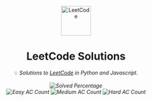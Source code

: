 <div align="center">
<a href="https://leetcode.com/problemset/all/"><img src="https://i.imgur.com/IsS5xkZ.png" width=80 height=80 title="LeetCode" alt="LeetCode"></a>
<h1>LeetCode Solutions</h1>
<span>💡 <i>Solutions to <a href="https://leetcode.com/problemset/all/">LeetCode</a> in Python and Javascript.
<br/>
<br/>
<img src="https://img.shields.io/badge/Solved-4/3328-blue.svg?style=flat-square" alt="Solved Percentage" />
<br/>
<img src="https://img.shields.io/badge/Easy-3/830-5CB85C.svg?style=flat-square" alt="Easy AC Count" />
<img src="https://img.shields.io/badge/Medium-0/1742-F0AD4E.svg?style=flat-square" alt="Medium AC Count" />
<img src="https://img.shields.io/badge/Hard-1/756-D9534F.svg?style=flat-square" alt="Hard AC Count" />
</div>